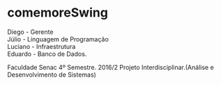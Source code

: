 # comemoreSwing
Diego - Gerente<br>
Júlio - Linguagem de Programação<br>
Luciano - Infraestrutura<br>
Eduardo - Banco de Dados.<br>

Faculdade Senac 4º Semestre. 2016/2 Projeto Interdisciplinar.(Análise e Desenvolvimento de Sistemas)
